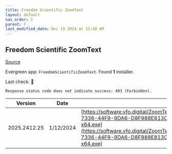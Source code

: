 ```yaml
---
title: Freedom Scientific ZoomText
layout: default
nav_order: 2
parent: F
last_modified_date: Dec 19 2024 at 12:40 AM
---
```


## Freedom Scientific ZoomText

[Source](https://www.freedomscientific.com/products/software/zoomtext/)

Evergreen app: `FreedomScientificZoomText`. Found **1** installer.

Last check: 🔴
```
Response status code does not indicate success: 403 (Forbidden).
```

| Version      | Date      | URI                                                                                                                                                                                                                                                                        |
| ------------ | --------- | -------------------------------------------------------------------------------------------------------------------------------------------------------------------------------------------------------------------------------------------------------------------------- |
| 2025.2412.25 | 1/12/2024 | [https://software.vfo.digital/ZoomText/2025/2025.2412.25.400/6BEC469B-7336-44F9-9DA6-D8F988E813C0/ZT2025.2412.25.400-Offline-x64.exe](https://software.vfo.digital/ZoomText/2025/2025.2412.25.400/6BEC469B-7336-44F9-9DA6-D8F988E813C0/ZT2025.2412.25.400-Offline-x64.exe) |
